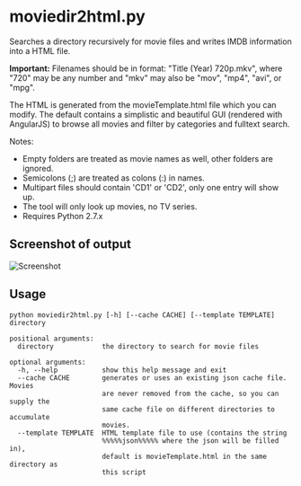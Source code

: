 # moviedir2html.py

Searches a directory recursively for movie files and writes IMDB information into a HTML file.

**Important:** Filenames should be in format: "Title (Year) 720p.mkv", where "720" may be any number and "mkv" may also be "mov", "mp4", "avi", or "mpg".

The HTML is generated from the movieTemplate.html file which you can modify. The default contains a simplistic and beautiful GUI (rendered with AngularJS) to browse all movies and filter by categories and fulltext search.

Notes:

* Empty folders are treated as movie names as well, other folders are ignored.
* Semicolons (;) are treated as colons (:) in names.
* Multipart files should contain 'CD1' or 'CD2', only one entry will show up.
* The tool will only look up movies, no TV series.
* Requires Python 2.7.x

## Screenshot of output
![Screenshot](https://raw.github.com/mb21/moviedir2html/master/screenshot.jpg)

## Usage

```
python moviedir2html.py [-h] [--cache CACHE] [--template TEMPLATE] directory

positional arguments:
  directory            the directory to search for movie files

optional arguments:
  -h, --help           show this help message and exit
  --cache CACHE        generates or uses an existing json cache file. Movies
                       are never removed from the cache, so you can supply the
                       same cache file on different directories to accumulate
                       movies.
  --template TEMPLATE  HTML template file to use (contains the string
                       %%%%%json%%%%% where the json will be filled in),
                       default is movieTemplate.html in the same directory as
                       this script
```
